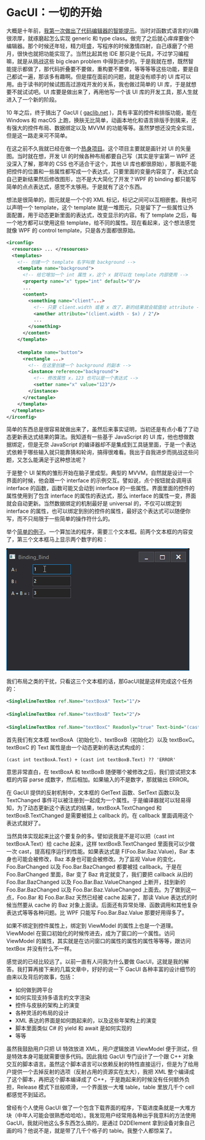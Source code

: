 # GacUI：一切的开始

大概是十年前，[我第一次做出了代码编辑器的智能提示](http://www.cppblog.com/vczh/archive/2010/11/07/132876.html)。当时对函数式语言的兴趣很浓厚，就琢磨起怎么实现 generic 和 type class。做完了之后就心痒痒要做个编辑器。那个时候还年轻，精力旺盛，写程序的时候激情四射，自己琢磨了个把月，很快也就把功能实现了。当然比起其他 IDE 那只是个玩具，不过学习编程嘛，就是从挑战这些 big clean problem 中得到进步的。于是我就在想，既然智能提示都做了，那代码折叠要不要做，重构要不要做，等等等等这些功能，要是自己都试一遍，那该多有趣啊。但是摆在面前的问题，就是没有顺手的 UI 库可以用。由于读书的时候试图高过游戏开发的关系，我也做过简单的 UI 库，于是就想要不就试试吧。UI 库要是做出来了，再用他写一个该 UI 库的开发工具，那人生就进入了一个新的阶段。

10 年之后，终于搞出了 GacUI ( [gaclib.net](http://gaclib.net) )，具有丰富的控件和排版功能，能在 Windows 和 macOS 上跑，换肤无比简单，动画本地化和语言排版手到擒来，还有强大的控件布局、数据绑定以及 MVVM 的功能等等。虽然梦想还没完全实现，但是这一路走来可不简单。

在这之前不久我就已经在做一个[热身项目](http://www.cppblog.com/vczh/archive/2009/08/20/93951.html)。这个项目主要就是画针对 UI 的矢量图。当时就在想，开发 UI 的时候各种布局都要自己写（其实是宇宙第一 WPF 还没深入了解，那年的 CSS 也不适合干这个，其他 UI 库也都很原始），那我能不能把控件的位置和一些属性都写成一个表达式，只要里面的变量内容变了，表达式会自己更新结果然后修改图形，岂不是大大简化了开发？WPF 的 binding 都只能写简单的点点表达式，感觉不太够用。于是就有了这个东西。

想法是很简单的，图元就是一个个的 XML 标记，标记之间可以互相嵌套。我也可以声明一个 template，这个 template 就是一堆图元，只是留下了一些属性让外面配置，用于动态更新里面的表达式，改变显示的内容。有了 template 之后，每一个地方都可以使用这些 template，给不同的属性。现在看起来，这个想法感觉就像 WPF 的 control template，只是各方面都很原始。

```XML
<irconfig>
  <resources> ... </resources>
  <templates>
    <!-- 创建一个 template 名字叫做 background -->
    <template name="background">
      <!-- 给它增加一个 int 属性 x，这个 x 就可以在 template 内部使用 -->
      <property name="x" type="int" default="0"/>
      ...
      <content>
        <something name="client"...>
          <!-- 只要 client.width 或者 x 改了，新的结果就会赋值给 attribute -->
          <another attribute="(client.width - $x) / 2"/>
          ...
        </something>
      </content>
    </template>

    <template name="button">
      <rectangle ...>
        <!-- 在这里创建一个 background 的副本 -->
        <instance reference="background">
          <!-- 修改属性 x，123 也可以是一个表达式 -->
          <setter name="x" value="123"/>
        </instance>
      </rectangle>
    </template>
  </templates>
</irconfig>
```

简单的东西总是很容易就做出来了，虽然后来事实证明，当初还是有点小看了了动态更新表达式结果的算法。我知道有一些基于 JavaScript 的 UI 库，他也想做数据绑定，但是无奈 JavaScript 的编译器却不是集成到工具链里面，于是一个表达式依赖于哪些输入就只能靠猜和轮询，搞得很难看。我出于自我进步而挑战这些问题，又怎么能满足于这种想法呢？

于是整个 UI 架构的雏形开始在脑子里成型。典型的 MVVM，自然就是设计一个界面的时候，他会跟一个 interface 的示例交互。譬如说，点个按钮就会调用该 interface 的函数，函数可能又会动到 interface 的一些属性。界面里面的控件的属性使用到了包含 interface 的属性的表达式，那么 interface 的属性一变，界面就会自动更新。当然数据绑定的机制最好是 universal 的，不仅可以绑定到 interface 的属性，也可以绑定到别的控件的属性，最好这个表达式可以随便你写，而不只局限于一些简单的操作符什么的。

举个[简单的例子](https://github.com/vczh-libraries/Release/blob/master/Tutorial/GacUI_Xml/Binding_Bind/UI/Resource.xml)。一个算加法的程序，需要三个文本框。前两个文本框的内容变了，第三个文本框马上显示两个数字的和：

![](Images/Binding_Bind.gif)

我们布局之类的干扰，只看这三个文本框的话，那GacUI就是这样完成这个任务的：

```XML
<SinglelineTextBox ref.Name="textBoxA" Text="1"/>

<SinglelineTextBox ref.Name="textBoxB" Text="2"/>

<SinglelineTextBox ref.Name="textBoxC" Readonly="true" Text-bind="(cast int textBoxA.Text) + (cast int textBoxB.Text) ?? 'ERROR'"/>
```

首先我们有文本框 textBoxA（初始化1）、textBoxB（初始化2）以及 textBoxC。textBoxC 的 Text 属性是由一个动态更新的表达式构成的：

```
(cast int textBoxA.Text) + (cast int textBoxB.Text) ?? 'ERROR'
```

意思非常直白，在 textBoxA 和 textBoxB 随便哪个被修改之后，我们尝试把文本框的内容 parse 成数字，然后相加。如果输入的不是数字，那就输出 ERROR。

在 GacUI 提供的反射机制中，文本框的 GetText 函数、SetText 函数以及 TextChanged 事件可以被注册到一起成为一个属性。于是编译器就可以轻易得知，为了动态更新这个表达式的结果，textBoxA.TextChanged 和 textBoxB.TextChanged 是需要被挂上 callback 的。在 callback 里面调用这个表达式就好了。

当然具体实现起来比这个要复杂的多。譬如说我是不是可以把（cast int textBoxA.Text）给 cache 起来，这样 textBoxB.TextChanged 里面我可以少做一次 cast，提高程序运行的性能。如果表达式是 F(Foo.Bar.Baz.Value)，Bar 本身也可能会被修改，Baz 本身也可能会被修改。为了监视 Value 的变化，Foo.BarChanged 以及 Foo.Bar.BazChanged 都要被挂 callback。于是在 Foo.BarChanged 里面，Bar 变了 Baz 肯定就变了，我们要把 callback 从旧的 Foo.Bar.BazChanged 以及 Foo.Bar.Baz.ValueChanged 上断开，挂到新的 Foo.Bar.BazChanged 以及 Foo.Bar.Baz.ValueChanged 上面去。为了做到这一点，Foo.Bar 和 Foo.Bar.Baz 天然已经被 cache 起来了，那读 Value 表达式的时候当然要从 cache 的 Baz 对象上面读。后面还有异常处理、函数调用和其他复杂表达式等等各种问题。比 WPF 只能写 Foo.Bar.Baz.Value 那要好用得多了。

如果不绑定到控件属性上，绑定到 ViewModel 的属性上也是一个道理。ViewModel 在窗口初始化的时候传进去，成为了窗口的一个属性。访问 ViewModel 的属性，其实就是在访问窗口的属性的属性的属性等等等，跟访问 textBox 并没有什么不一样。

感觉说的已经比较远了。以前一直有人问我为什么要做 GacUI，这就是我的解答。我打算再接下来的几篇文章中，好好的说一下 GacUI 各种丰富的设计细节的由来以及背后的故事，包括：

- 如何做到跨平台
- 如何实现支持多语言的文字渲染
- 控件与皮肤的架构上的演变
- 各种灵活的布局的设计
- XML 表达的界面是如何跑起来的，以及这些年架构上的演变
- 脚本里面类似 C# 的 yield 和 await 是如何实现的
- 等等

虽然我鼓励用户只把 UI 特效放进 XML，用户逻辑放进 ViewModel 便于测试，但是特效本身可能就需要很多代码。因此我给 GacUI 专门设计了一个跟 C++ 对象交互的脚本语言。虽然这个脚本语言可以依赖反射的特性直接运行，但是为了给用户提供一个去掉反射的选项（反射占用的资源实在太大），我把 XML 整个编译成了这个脚本，再把这个脚本编译成了 C++，于是跑起来的时候没有任何额外负担，Release 模式下丝般顺滑，一个界面放一大堆 table，table 里放几千个 cell 都感觉不到延迟。

曾经有个人使用 GacUI 做了一个包含下载界面的程序，下载进度条就是一大堆方块（中年人可能会很熟悉哈哈哈）。我发现用户经常用各种出乎我意料的方法使用 GacUI，我就问他这么多东西怎么搞的，是通过 D2DElement 拿到设备对象自己画的吗？他说不是，就是带了几千个格子的 table。我整个人都惊呆了。
